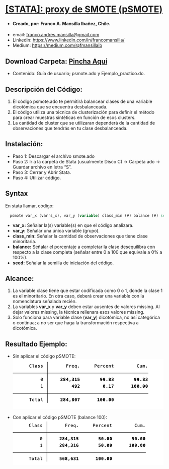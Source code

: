 # [[STATA]: proxy de SMOTE (pSMOTE)](https://drive.google.com/drive/folders/15kW1maLs2cRrP2HynBgrp4AzSiW6N0Y-?usp=sharing) 

- #### Creado, por: Franco A. Mansilla Ibañez, Chile.
- email: franco.andres.mansilla@gmail.com
- Linkedin: https://www.linkedin.com/in/francomansilla/
- Medium: https://medium.com/@fmansillaib

## Download Carpeta: [Pincha Aquí](https://drive.google.com/drive/folders/15kW1maLs2cRrP2HynBgrp4AzSiW6N0Y-?usp=sharing)
- Contenido: Guía de usuario; psmote.ado y Ejemplo_practico.do.

## Descripción del Código: 

1. El código psmote.ado te permitirá  balancear clases de una variable dicotómica que se encuentra desbalanceada. 
2. El código utiliza una técnica de clusterización para definir el método para crear muestras sintéticas en función de esos clusters.
3. La cantidad de cluster que se utilizaran dependerá de la cantidad de observaciones que tendrás en tu clase desbalanceada. 

## Instalación:
- Paso 1: Descargar el archivo smote.ado 
- Paso 2: Ir a la carpeta de Stata (usualmente Disco C) -> Carpeta ado -> Guardar archivo en letra “S”.
- Paso 3: Cerrar y Abrir Stata. 
- Paso 4: Utilizar código.

## Syntax 

En stata llamar, código:

```stata
  psmote var_x (var's_x), var_y (variable) class_min (#) balance (#) seed (#)
```

- **var_x:** Señalar la(s) variable(s) en que el código analizara. 
- **var_y:** Señalar una única variable (grupo).
-	**class_min:** Señalar la cantidad de observaciones que tiene clase minoritaria. 
-	**balance:** Señalar el porcentaje a completar la clase desequilibra con respecto a la clase completa (señalar entre 0 a 100 que equivale a 0% a 100%).
-	**seed:** Señalar la semilla de iniciación del código. 


## Alcance:

1. La variable clase tiene que estar codificada como 0 o 1, donde la clase 1 es el minoritario. En otra caso, deberá crear una variable con la nomenclatura señalada recién.
2. La variables **var_x** y **var_y** deben estar ausentes de valores missing. Al dejar valores missing, la técnica rellenara esos valores missing. 
3. Solo funciona para variable clase (**var_y**) dicotómica, no así categórica o continua; a no ser que haga la transformación respectiva a dicotómica. 

## Resultado Ejemplo:
- Sin aplicar el código pSMOTE:
![sin pSMOTE](https://github.com/fmansillaib/stata_pSMOTE/blob/main/4.%20Imagenes/1.sin_psmote.png)

- Con aplicar el código pSMOTE (balance 100):
![con pSMOTE](https://github.com/fmansillaib/stata_pSMOTE/blob/main/4.%20Imagenes/2.con_psmote.png)

